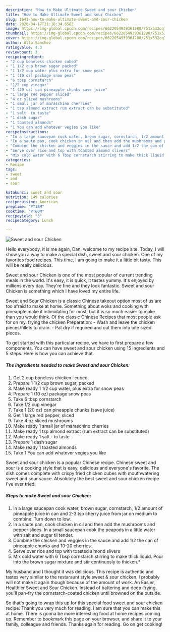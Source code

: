 ```yaml
---
description: "How to Make Ultimate Sweet and sour Chicken"
title: "How to Make Ultimate Sweet and sour Chicken"
slug: 1641-how-to-make-ultimate-sweet-and-sour-chicken
date: 2020-04-17T21:18:34.658Z
image: https://img-global.cpcdn.com/recipes/6622054939361280/751x532cq70/sweet-and-sour-chicken-recipe-main-photo.jpg
thumbnail: https://img-global.cpcdn.com/recipes/6622054939361280/751x532cq70/sweet-and-sour-chicken-recipe-main-photo.jpg
cover: https://img-global.cpcdn.com/recipes/6622054939361280/751x532cq70/sweet-and-sour-chicken-recipe-main-photo.jpg
author: Alta Sanchez
ratingvalue: 4.3
reviewcount: 3
recipeingredient:
- "2 cup boneless chicken cubed"
- "1 1/2 cup brown sugar packed"
- "1 1/2 cup water plus extra for snow peas"
- "1 (10 oz) package snow peas"
- "6 tbsp cornstarch"
- "1/2 cup vinegar"
- "1 (20 oz) can pineapple chunks save juice"
- "1 large red pepper sliced"
- "4 oz sliced mushrooms"
- "1 small jar of maraschino cherries"
- "1 tsp almond extract rum extract can be substituted"
- "1 salt  to taste"
- "1 dash sugar"
- "1 toasted almonds"
- "1 You can add whatever vegies you like"
recipeinstructions:
- "In a large saucepan cook water, brown sugar, cornstarch, 1/2 amount of pineapple juice in can and 2-3 tsp cherry juice from jar on medium to combine. Turn down to low."
- "In a saute pan, cook chicken in oil and then add the mushrooms and pepper slices. In a small saucepan cook the peapods in a little water with salt and sugar til tender."
- "Combine the chicken and veggies in the sauce and add 1/2 the can of pineapple chunks and 10-20 cherries."
- "Serve over rice and top with toasted almond slivers"
- "Mix cold water with 6 Tbsp cornstarch stirring to make thick liquid. Pour into the brown sugar mixture and stir continuosly to thicken.*"
categories:
- Recipe
tags:
- sweet
- and
- sour

katakunci: sweet and sour 
nutrition: 149 calories
recipecuisine: American
preptime: "PT18M"
cooktime: "PT60M"
recipeyield: "3"
recipecategory: Lunch

---
```



![Sweet and sour Chicken](https://img-global.cpcdn.com/recipes/6622054939361280/751x532cq70/sweet-and-sour-chicken-recipe-main-photo.jpg)

Hello everybody, it is me again, Dan, welcome to my recipe site. Today, I will show you a way to make a special dish, sweet and sour chicken. One of my favorites food recipes. This time, I am going to make it a little bit tasty. This will be really delicious.

Sweet and sour Chicken is one of the most popular of current trending meals in the world. It's easy, it is quick, it tastes yummy. It's enjoyed by millions every day. They're fine and they look fantastic. Sweet and sour Chicken is something which I have loved my entire life.

Sweet and Sour Chicken is a classic Chinese takeout option most of us are too afraid to make at home. Something about woks and cooking with pineapple make it intimidating for most, but it is so much easier to make than you would think. Of the classic Chinese Recipes that most people ask for on my. frying the chicken Preparation: - Wash and leave the chicken pieces/fillets to drain. - Pat dry if required and cut them into bite sized pieces.


To get started with this particular recipe, we have to first prepare a few components. You can have sweet and sour chicken using 15 ingredients and 5 steps. Here is how you can achieve that.

<!--inarticleads1-->

##### The ingredients needed to make Sweet and sour Chicken:

1. Get 2 cup boneless chicken- cubed
1. Prepare 1 1/2 cup brown sugar, packed
1. Make ready 1 1/2 cup water, plus extra for snow peas
1. Prepare 1 (10 oz) package snow peas
1. Take 6 tbsp cornstarch
1. Take 1/2 cup vinegar
1. Take 1 (20 oz) can pineapple chunks (save juice)
1. Get 1 large red pepper, sliced
1. Take 4 oz sliced mushrooms
1. Make ready 1 small jar of maraschino cherries
1. Make ready 1 tsp almond extract (rum extract can be substituted)
1. Make ready 1 salt - to taste
1. Prepare 1 dash sugar
1. Make ready 1 toasted almonds
1. Take 1 You can add whatever vegies you like


Sweet and sour chicken is a popular Chinese recipe. Chinese sweet and sour is a cooking style that is easy, delicious and everyone&#39;s favorite. The dish comes complete with crispy fried chicken cubes with mouthwatering sweet and sour sauce. Absolutely the best sweet and sour chicken recipe I&#39;ve ever tried. 

<!--inarticleads2-->

##### Steps to make Sweet and sour Chicken:

1. In a large saucepan cook water, brown sugar, cornstarch, 1/2 amount of pineapple juice in can and 2-3 tsp cherry juice from jar on medium to combine. Turn down to low.
1. In a saute pan, cook chicken in oil and then add the mushrooms and pepper slices. In a small saucepan cook the peapods in a little water with salt and sugar til tender.
1. Combine the chicken and veggies in the sauce and add 1/2 the can of pineapple chunks and 10-20 cherries.
1. Serve over rice and top with toasted almond slivers
1. Mix cold water with 6 Tbsp cornstarch stirring to make thick liquid. Pour into the brown sugar mixture and stir continuosly to thicken.*


My husband and I thought it was delicious. This recipe is authentic and tastes very similar to the restaraunt style sweet &amp; sour chicken. I probably will not make it again though because of the amount of work. An Easier, Healthier Sweet and Sour Chicken. Instead of battering and deep-frying, you&#39;ll pan-fry the cornstarch-coated chicken until browned on the outside. 

So that's going to wrap this up for this special food sweet and sour chicken recipe. Thank you very much for reading. I am sure that you can make this at home. There is gonna be more interesting food at home recipes coming up. Remember to bookmark this page on your browser, and share it to your family, colleague and friends. Thanks again for reading. Go on get cooking!
